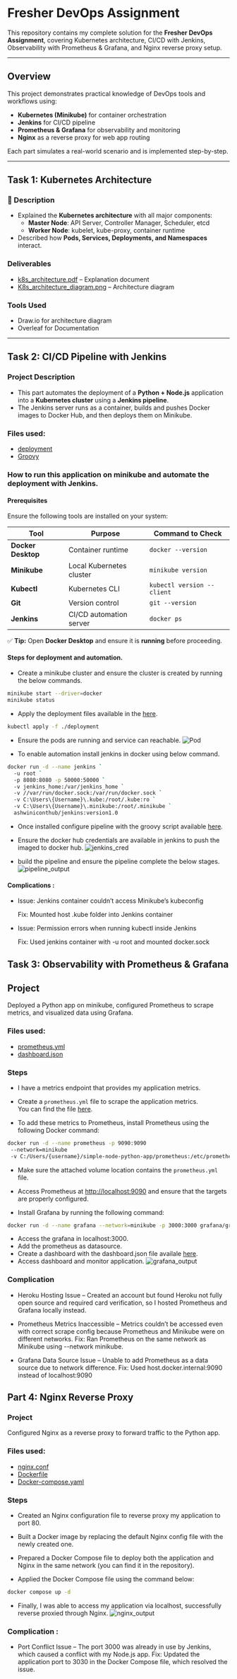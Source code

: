 # Fresher DevOps Assignment

This repository contains my complete solution for the **Fresher DevOps Assignment**, covering Kubernetes architecture, CI/CD with Jenkins, Observability with Prometheus & Grafana, and Nginx reverse proxy setup.

---

## Overview

This project demonstrates practical knowledge of DevOps tools and workflows using:
- **Kubernetes (Minikube)** for container orchestration  
- **Jenkins** for CI/CD pipeline  
- **Prometheus & Grafana** for observability and monitoring  
- **Nginx** as a reverse proxy for web app routing  

Each part simulates a real-world scenario and is implemented step-by-step.

---

## Task 1: Kubernetes Architecture

### 📄 Description
- Explained the **Kubernetes architecture** with all major components:
  - **Master Node**: API Server, Controller Manager, Scheduler, etcd  
  - **Worker Node**: kubelet, kube-proxy, container runtime  
- Described how **Pods, Services, Deployments, and Namespaces** interact.


### Deliverables
- [k8s_architecture.pdf](k8s_architecture.pdf) – Explanation document 
- [K8s_architecture_diagram.png](K8s_architecture_diagram.png) – Architecture diagram  

### Tools Used
- Draw.io for architecture diagram  
- Overleaf for Documentation
---

## Task 2: CI/CD Pipeline with Jenkins

### Project Description
- This part automates the deployment of a **Python + Node.js** application into a **Kubernetes cluster** using a **Jenkins pipeline**.  
- The Jenkins server runs as a container, builds and pushes Docker images to Docker Hub, and then deploys them on Minikube.

### Files used:
* [deployment](deployment)
* [Groovy](jenkins/pipeline.groovy)


### How to run this application on minikube and automate the deployment with Jenkins. 

#### Prerequisites

Ensure the following tools are installed on your system:

| Tool | Purpose | Command to Check |
|------|----------|-----------------|
| **Docker Desktop** | Container runtime | `docker --version` |
| **Minikube** | Local Kubernetes cluster | `minikube version` |
| **Kubectl** | Kubernetes CLI | `kubectl version --client` |
| **Git** | Version control | `git --version` |
| **Jenkins** | CI/CD automation server | `docker ps` |

✅ **Tip:** Open **Docker Desktop** and ensure it is **running** before proceeding.

#### Steps for deployment and automation.

* Create a minikube cluster and ensure the cluster is created by running the below commands.
```bash
minikube start --driver=docker 
minikube status
```
* Apply the deployment files available in the  [here](deployment).
```bash
kubectl apply -f ./deployment
```
* Ensure the pods are running and service can reachable.
![Pod](images/pod.png "showing-pod")
  
* To enable automation install jenkins in docker using below command.
```bash
docker run -d --name jenkins `
  -u root `
  -p 8080:8080 -p 50000:50000 `
  -v jenkins_home:/var/jenkins_home `
  -v //var/run/docker.sock:/var/run/docker.sock `
  -v C:\Users\{Username}\.kube:/root/.kube:ro `
  -v C:\Users\{Username}\.minikube:/root/.minikube `
  ashwiniconthub/jenkins:version1.0
```
* Once installed configure pipeline with the groovy script available [here](jenkins/pipeline.groovy).
  
* Ensure the docker hub credentials are available in jenkins to push the imaged to docker hub.
![jenkins_cred](images/jenkin_cred.png "jenkins")
  
* build the pipeline and ensure the pipeline complete the below stages.
![pipeline_output](images/pipeline_output.png "jenkins")

#### Complications :

* Issue: Jenkins container couldn’t access Minikube’s kubeconfig

    Fix: Mounted host .kube folder into Jenkins container
* Issue: Permission errors when running kubectl inside Jenkins

     Fix: Used jenkins container with -u root and mounted docker.sock

## Task 3: Observability with Prometheus & Grafana

## Project

Deployed a Python app on minikube, configured Prometheus to scrape metrics, and visualized data using Grafana.

### Files used:
* [prometheus.yml](prometheus/prometheus.yml)
* [dashboard.json](grafana/dashboard.json)


### Steps
* I have a metrics endpoint that provides my application metrics.

* Create a `prometheus.yml` file to scrape the application metrics.  
  You can find the file [here](prometheus/prometheus.yml).

* To add these metrics to Prometheus, install Prometheus using the following Docker command:

```bash
docker run -d --name prometheus -p 9090:9090
 --network=minikube 
 -v C:/Users/{username}/simple-node-python-app/prometheus:/etc/prometheus prom/prometheus
```
* Make sure the attached volume location contains the `prometheus.yml` file.

* Access Prometheus at [http://localhost:9090](http://localhost:9090) and ensure that the targets are properly configured.

* Install Grafana by running the following command:
```bash
docker run -d --name grafana --network=minikube -p 3000:3000 grafana/grafana
```
* Access the grafana in localhost:3000.
* Add the prometheus as datasource.
* Create a dashboard with the dashboard.json file availale [here](grafana/dashboard.json).
* Access dashboard and monitor application.
![grafana_output](images/grafana_output.png "jenkins")

### Complication 

* Heroku Hosting Issue – Created an account but found Heroku not fully open source and required card verification, so I hosted Prometheus and Grafana locally instead.

* Prometheus Metrics Inaccessible – Metrics couldn’t be accessed even with correct scrape config because Prometheus and Minikube were on different networks.
Fix: Ran Prometheus on the same network as Minikube using --network minikube.

* Grafana Data Source Issue – Unable to add Prometheus as a data source due to network difference.
Fix: Used host.docker.internal:9090 instead of localhost:9090

## Part 4: Nginx Reverse Proxy
### Project
Configured Nginx as a reverse proxy to forward traffic to the Python app.
### Files used:
* [nginx.conf](nginx/nginx.conf)
* [Dockerfile](nginx/Dockerfile)
* [Docker-compose.yaml](nginx/docker-compose.yaml)

### Steps
* Created an Nginx configuration file to reverse proxy my application to port 80.

* Built a Docker image by replacing the default Nginx config file with the newly created one.

* Prepared a Docker Compose file to deploy both the application and Nginx in the same network (you can find it in the repository).

* Applied the Docker Compose file using the command below:
```bash
docker compose up -d
```

* Finally, I was able to access my application via localhost, successfully reverse proxied through Nginx.
![nginx_output](images/nginx_output.png "jenkins")

### Complication :
* Port Conflict Issue – The port 3000 was already in use by Jenkins, which caused a conflict with my Node.js app.
Fix: Updated the application port to 3030 in the Docker Compose file, which resolved the issue.





 



  
